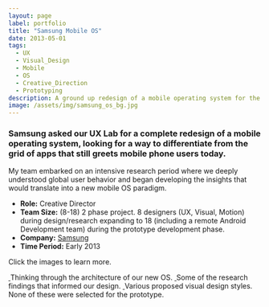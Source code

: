 ```yaml
---
layout: page
label: portfolio
title: "Samsung Mobile OS"
date: 2013-05-01
tags:
  - UX
  - Visual_Design
  - Mobile
  - OS
  - Creative_Direction
  - Prototyping
description: A ground up redesign of a mobile operating system for the largest cell phone manufacturer in the world. 
image: /assets/img/samsung_os_bg.jpg
---
```


### Samsung asked our UX Lab for a complete redesign of a mobile operating system, looking for a way to differentiate from the grid of apps that still greets mobile phone users today.

My team embarked on an intensive research period where we deeply understood global user behavior and began developing the insights that would translate into a new mobile OS paradigm. 

+ **Role:** Creative Director
+ **Team Size:** (8-18) 2 phase project. 8 designers (UX, Visual, Motion) during design/research expanding to 18 (including a remote Android Development team) during the prototype development phase.
+ **Company:** [Samsung](http://www.samsung.com/us/mobile/phones/)
+ **Time Period:** Early 2013

Click the images to learn more. 

<a href="/assets/img/samsung_os_img1.jpg" data-fancybox="gallery" data-caption="Thinking through the architecture of our new OS.">
  <img src="/assets/img/samsung_os_img1.jpg" alt="" />
</a>
Thinking through the architecture of our new OS.

<a href="/assets/img/samsung_os_img2.jpg" data-fancybox="gallery" data-caption="Some of the research findings that informed our design.">
  <img src="/assets/img/samsung_os_img2.jpg" alt="" />
</a>
Some of the research findings that informed our design.

<a href="/assets/img/samsung_os_img3.jpg" data-fancybox="gallery" data-caption="Various proposed visual design styles. None of these were selected for the prototype.">
  <img src="/assets/img/samsung_os_img3.jpg" alt="" />
</a>
Various proposed visual design styles. None of these were selected for the prototype.